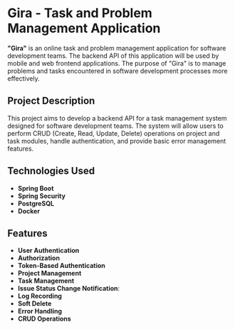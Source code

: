 # Gira - Task and Problem Management Application

**"Gira"** is an online task and problem management application for software development teams. The backend API of this application will be used by mobile and web frontend applications. The purpose of "Gira" is to manage problems and tasks encountered in software development processes more effectively.

## Project Description

This project aims to develop a backend API for a task management system designed for software development teams. 
The system will allow users to perform CRUD (Create, Read, Update, Delete) operations on project and task modules, handle authentication, and provide basic error management features.

## Technologies Used

- **Spring Boot**
- **Spring Security**
- **PostgreSQL**
- **Docker**

## Features

- **User Authentication**
- **Authorization**
- **Token-Based Authentication**
- **Project Management**
- **Task Management**
- **Issue Status Change Notification**:
- **Log Recording**
- **Soft Delete**
- **Error Handling**
- **CRUD Operations**
